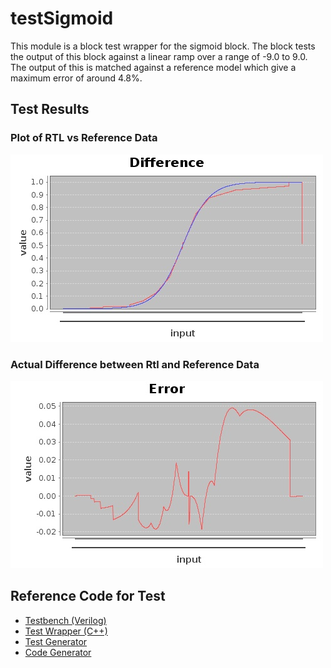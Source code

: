 
# testSigmoid


This module is a block test wrapper for the sigmoid block. The block tests the output of this block
against a linear ramp over a range of -9.0 to 9.0. The output of this is matched
against a reference model which give a maximum error of around 4.8%.

## Test Results

### Plot of RTL vs Reference Data

![Ref vs RTL](discrim.jpg)

### Actual Difference between Rtl and Reference Data
![RTL](discrime.jpg)

## Reference Code for Test
* [Testbench (Verilog)](../test/testSigmoid.v)
* [Test Wrapper (C++)](../test/testSigmoid.cpp)
* [Test Generator](../../src/main/scala/com/simplifide/generate/neural/SigmoidTest.scala)
* [Code Generator](../../src/test/scala/com/simplifide/generate/neural/Sigmoid.scala)



        